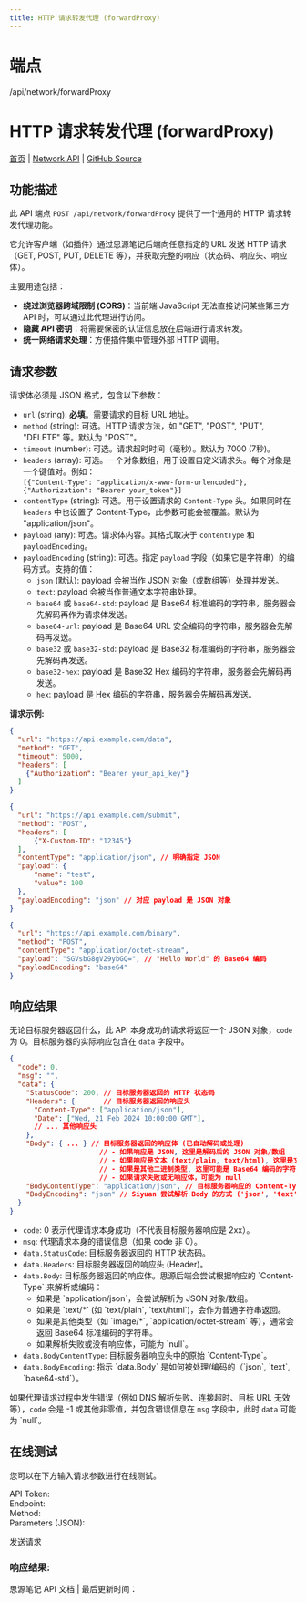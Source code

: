 ```yaml
---
title: HTTP 请求转发代理 (forwardProxy)
---
```

# 端点

/api/network/forwardProxy

# HTTP 请求转发代理 (forwardProxy)

[首页](../index.html) | [Network API](index.html) | [GitHub Source](https://github.com/siyuan-note/siyuan/blob/master/kernel/api/network.go#L151)

## 功能描述

此 API 端点 `POST /api/network/forwardProxy` 提供了一个通用的 HTTP 请求转发代理功能。

它允许客户端（如插件）通过思源笔记后端向任意指定的 URL 发送 HTTP 请求（GET, POST, PUT, DELETE 等），并获取完整的响应（状态码、响应头、响应体）。

主要用途包括：

-   **绕过浏览器跨域限制 (CORS)**：当前端 JavaScript 无法直接访问某些第三方 API 时，可以通过此代理进行访问。
-   **隐藏 API 密钥**：将需要保密的认证信息放在后端进行请求转发。
-   **统一网络请求处理**：方便插件集中管理外部 HTTP 调用。

## 请求参数

请求体必须是 JSON 格式，包含以下参数：

-   `url` (string): **必填**。需要请求的目标 URL 地址。
-   `method` (string): 可选。HTTP 请求方法，如 "GET", "POST", "PUT", "DELETE" 等。默认为 "POST"。
-   `timeout` (number): 可选。请求超时时间（毫秒）。默认为 7000 (7秒)。
-   `headers` (array): 可选。一个对象数组，用于设置自定义请求头。每个对象是一个键值对。例如：  
    `[{"Content-Type": "application/x-www-form-urlencoded"}, {"Authorization": "Bearer your_token"}]`
-   `contentType` (string): 可选。用于设置请求的 `Content-Type` 头。如果同时在 `headers` 中也设置了 Content-Type，此参数可能会被覆盖。默认为 "application/json"。
-   `payload` (any): 可选。请求体内容。其格式取决于 `contentType` 和 `payloadEncoding`。
-   `payloadEncoding` (string): 可选。指定 `payload` 字段（如果它是字符串）的编码方式。支持的值：
    -   `json` (默认): payload 会被当作 JSON 对象（或数组等）处理并发送。
    -   `text`: payload 会被当作普通文本字符串处理。
    -   `base64` 或 `base64-std`: payload 是 Base64 标准编码的字符串，服务器会先解码再作为请求体发送。
    -   `base64-url`: payload 是 Base64 URL 安全编码的字符串，服务器会先解码再发送。
    -   `base32` 或 `base32-std`: payload 是 Base32 标准编码的字符串，服务器会先解码再发送。
    -   `base32-hex`: payload 是 Base32 Hex 编码的字符串，服务器会先解码再发送。
    -   `hex`: payload 是 Hex 编码的字符串，服务器会先解码再发送。

**请求示例:**

```json
{
  "url": "https://api.example.com/data",
  "method": "GET",
  "timeout": 5000,
  "headers": [
    {"Authorization": "Bearer your_api_key"}
  ]
}
```

```json
{
  "url": "https://api.example.com/submit",
  "method": "POST",
  "headers": [
      {"X-Custom-ID": "12345"}
  ],
  "contentType": "application/json", // 明确指定 JSON
  "payload": {
      "name": "test",
      "value": 100
  },
  "payloadEncoding": "json" // 对应 payload 是 JSON 对象
}
```

```json
{
  "url": "https://api.example.com/binary",
  "method": "POST",
  "contentType": "application/octet-stream",
  "payload": "SGVsbG8gV29ybGQ=", // "Hello World" 的 Base64 编码
  "payloadEncoding": "base64"
}
```

## 响应结果

无论目标服务器返回什么，此 API 本身成功的请求将返回一个 JSON 对象，`code` 为 0。目标服务器的实际响应包含在 `data` 字段中。

```json
{
  "code": 0,
  "msg": "",
  "data": {
    "StatusCode": 200, // 目标服务器返回的 HTTP 状态码
    "Headers": {       // 目标服务器返回的响应头
      "Content-Type": ["application/json"],
      "Date": ["Wed, 21 Feb 2024 10:00:00 GMT"],
      // ... 其他响应头
    },
    "Body": { ... } // 目标服务器返回的响应体 (已自动解码或处理)
                      // - 如果响应是 JSON, 这里是解码后的 JSON 对象/数组
                      // - 如果响应是文本 (text/plain, text/html), 这里是文本字符串
                      // - 如果是其他二进制类型, 这里可能是 Base64 编码的字符串
                      // - 如果请求失败或无响应体，可能为 null
    "BodyContentType": "application/json", // 目标服务器响应的 Content-Type
    "BodyEncoding": "json" // Siyuan 尝试解析 Body 的方式 ('json', 'text', 'base64-std') 
  }
}
```

-   `code`: 0 表示代理请求本身成功（不代表目标服务器响应是 2xx）。
-   `msg`: 代理请求本身的错误信息（如果 code 非 0）。
-   `data.StatusCode`: 目标服务器返回的 HTTP 状态码。
-   `data.Headers`: 目标服务器返回的响应头 (Header)。
-   `data.Body`: 目标服务器返回的响应体。思源后端会尝试根据响应的 \`Content-Type\` 来解析或编码：
    -   如果是 \`application/json\`，会尝试解析为 JSON 对象/数组。
    -   如果是 \`text/\*\` (如 \`text/plain\`, \`text/html\`)，会作为普通字符串返回。
    -   如果是其他类型（如 \`image/\*\`, \`application/octet-stream\` 等），通常会返回 Base64 标准编码的字符串。
    -   如果解析失败或没有响应体，可能为 \`null\`。
-   `data.BodyContentType`: 目标服务器响应头中的原始 \`Content-Type\`。
-   `data.BodyEncoding`: 指示 \`data.Body\` 是如何被处理/编码的（\`json\`, \`text\`, \`base64-std\`）。

如果代理请求过程中发生错误（例如 DNS 解析失败、连接超时、目标 URL 无效等），`code` 会是 -1 或其他非零值，并包含错误信息在 `msg` 字段中，此时 `data` 可能为 \`null\`。

## 在线测试

您可以在下方输入请求参数进行在线测试。

API Token:   
Endpoint:   
Method:   
Parameters (JSON):  
  
发送请求

### 响应结果:

思源笔记 API 文档 | 最后更新时间：

